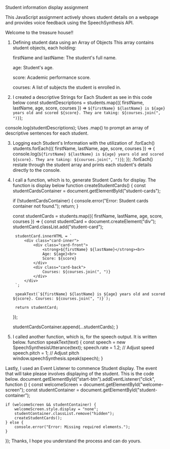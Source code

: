Student information display assignment 

This JavaScript assignment actively shows student details on a webpage and provides voice feedback using the SpeechSynthesis API.

Welcome to the treasure house!!

1. Defining student data  using an Array of Objects
    This array contains student objects, each holding:

      firstName and lastName: The student's full name.

      age: Student's age.

      score: Academic performance score.

      courses: A list of subjects the student is enrolled in.

 2. I created a  descriptive Strings for Each Student as see in this code below
  const studentDescriptions = students.map(({ firstName, lastName, age, score, courses }) => 
    `${firstName} ${lastName} is ${age} years old and scored ${score}. They are taking: ${courses.join(", ")}`);

console.log(studentDescriptions);
Uses .map() to prompt an array of descriptive sentences for each student.

3. Logging each Student's Information with the utilization of  .forEach()
   students.forEach(({ firstName, lastName, age, score, courses }) => {
    console.log(`${firstName} ${lastName} is ${age} years old and scored ${score}. They are taking: ${courses.join(", ")}`);
});
  .forEach() restate  through the student array and prints each student's details directly to the console.

4. I call a function, which is to, generate Student Cards for display. The function is display below
   function createStudentCards() {
    const studentCardsContainer = document.getElementById("student-cards");

    if (!studentCardsContainer) {
        console.error("Error: Student cards container not found.");
        return;
    }

    const studentCards = students.map(({ firstName, lastName, age, score, courses }) => {
        const studentCard = document.createElement("div");
        studentCard.classList.add("student-card");

        studentCard.innerHTML = `
            <div class="card-inner">
                <div class="card-front">
                    <strong>${firstName} ${lastName}</strong><br>
                    Age: ${age}<br>
                    Score: ${score}
                </div>
                <div class="card-back">
                    Courses: ${courses.join(", ")}
                </div>
            </div>
        `;

        speakText(`${firstName} ${lastName} is ${age} years old and scored ${score}. Courses: ${courses.join(", ")}`);

        return studentCard;
    });

    studentCardsContainer.append(...studentCards);
}

5.  I called another function, which is, for the speech output. It is written below.
   function speakText(text) {
    const speech = new SpeechSynthesisUtterance(text);
    speech.rate = 1.2; // Adjust speed
    speech.pitch = 1;  // Adjust pitch
    window.speechSynthesis.speak(speech);
}

Lastly,  I used an Event Listener to commence Student display. The event that will take please involves displaying of the student.
This is the code below.
document.getElementById("start-btn").addEventListener("click", function () {
    const welcomeScreen = document.getElementById("welcome-screen");
    const studentContainer = document.getElementById("student-container");

    if (welcomeScreen && studentContainer) {
        welcomeScreen.style.display = "none";
        studentContainer.classList.remove("hidden");
        createStudentCards();
    } else {
        console.error("Error: Missing required elements.");
    }
});
Thanks,
I hope you understand the process and can do yours.


  


    
